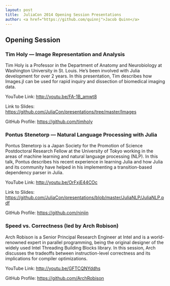 ```yaml
---
layout: post
title:  JuliaCon 2014 Opening Session Presentations
author: <a href="https://github.com/quinnj">Jacob Quinn</a>
---
```


## Opening Session

### Tim Holy — Image Representation and Analysis

Tim Holy is a Professor in the Department of Anatomy and Neurobiology at Washington University in St. Louis. He’s been involved with Julia development for over 2 years. In this presentation, Tim describes how Images.jl can be used for rapid inquiry and dissection of biomedical imaging data.

YouTube Link: http://youtu.be/FA-1B_amwt8

Link to Slides: https://github.com/JuliaCon/presentations/tree/master/Images

GitHub Profile: https://github.com/timholy


### Pontus Stenetorp — Natural Language Processing with Julia

Pontus Stenetorp is a Japan Society for the Promotion of Science Postdoctoral Research Fellow at the University of Tokyo working in the areas of machine learning and natural language processing (NLP). In this talk, Pontus describes his recent experience in learning Julia and how Julia and its community have helped in his implementing a transition-based dependency parser in Julia.

YouTube Link: http://youtu.be/OrFxjE44COc

Link to Slides: https://github.com/JuliaCon/presentations/blob/master/JuliaNLP/JuliaNLP.pdf

GitHub Profile: https://github.com/ninjin


### Speed vs. Correctness (led by Arch Robison)

Arch Robison is a Senior Principal Research Engineer at Intel and is a world-renowned expert in parallel programming, being the original designer of the widely used Intel Threading Building Blocks library. In this session, Arch discusses the tradeoffs between instruction-level correctness and its implications for compiler optimizations.

YouTube Link: http://youtu.be/GFTCQNYddhs

GitHub Profile: https://github.com/ArchRobison
